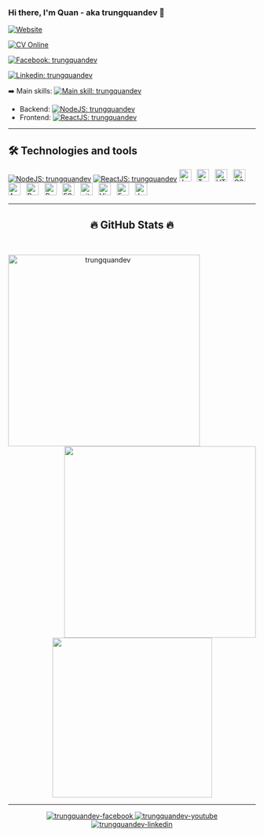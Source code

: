 ### Hi there, I'm Quan - aka trungquandev 👋

<!-- <a href="https://trungquandev.com" target="_blank">
  <img src="svg/trungquandev.svg" width="1200" height="750" alt="Click to see the source" />
</a> -->

[![Website](https://img.shields.io/website?down_message=Offline&label=trungquandev.com&style=flat-square&logo=google-chrome&logoColor=white&up_message=Online&url=https%3A%2F%2Ftrungquandev.com)](https://trungquandev.com)

[![CV Online](https://img.shields.io/website?&label=cv.trungquandev.com&style=flat-square&logo=ghostery&logoColor=white&up_message=Online&url=https%3A%2F%2Fcv.trungquandev.com)](https://cv.trungquandev.com)

[![Facebook: trungquandev](https://img.shields.io/website?&label=Facebook&style=flat-square&logo=facebook&logoColor=white&up_message=Online&url=https%3A%2F%2Ffacebook.com/trungquandev)](https://www.facebook.com/trungquandev/)

[![Linkedin: trungquandev](https://img.shields.io/badge/I'm%20not%20seeking%20to%20change%20jobs-blue?label=Linkedin&style=flat-square&logo=Linkedin&logoColor=white)](https://www.linkedin.com/in/trungquandev/)

:arrow_right: Main skills: [![Main skill: trungquandev](https://img.shields.io/badge/Javascript-f7df1e?style=flat-square&logo=javascript&logoColor=black)](https://github.com/trungquandev)

* Backend: [![NodeJS: trungquandev](https://img.shields.io/badge/Node.js-339933?style=flat-square&logo=node.js&logoColor=white)](https://github.com/trungquandev)
* Frontend: [![ReactJS: trungquandev](https://img.shields.io/badge/ReactJS-61dafb?style=flat-square&logo=react&logoColor=black)](https://github.com/trungquandev)

<hr>

## 🛠  Technologies and tools

[![NodeJS: trungquandev](https://img.shields.io/badge/JavaScript-282C34?logo=javascript&logoColor=F7DF1E)](https://github.com/trungquandev)
[![ReactJS: trungquandev](https://img.shields.io/badge/TypeScript-282C34?logo=typescript&logoColor=3178C6)](https://github.com/trungquandev)
<span><img src="https://img.shields.io/badge/JavaScript-282C34?logo=javascript&logoColor=F7DF1E" alt="JavaScript logo" title="JavaScript" height="25" /></span>
&nbsp;
<span><img src="https://img.shields.io/badge/TypeScript-282C34?logo=typescript&logoColor=3178C6" alt="TypeScript logo" title="TypeScript" height="25" /></span>
&nbsp;
<span><img src="https://img.shields.io/badge/HTML5-282C34?logo=html5&logoColor=E34F26" alt="HTML5 logo" title="HTML5" height="25" /></span>
&nbsp;
<span><img src="https://img.shields.io/badge/CSS3-282C34?logo=css3&logoColor=1572B6" alt="CSS3 logo" title="CSS3" height="25" /></span>
&nbsp;
<span><img src="https://img.shields.io/badge/Android-282C34?logo=android&logoColor=3DDC84" alt="Android logo" title="Android" height="25" /></span>
&nbsp;
<span><img src="https://img.shields.io/badge/React Native-282C34?logo=react&logoColor=61DAFB" alt="React Native logo" title="React Native" height="25" /></span>
&nbsp;
<span><img src="https://img.shields.io/badge/Redux-282C34?logo=redux&logoColor=764ABC" alt="Redux logo" title="Redux" height="25" /></span>
&nbsp;
<span><img src="https://img.shields.io/badge/ESLint-282C34?logo=eslint&logoColor=4B32C3" alt="ESLint logo" title="ESLint" height="25" /></span>
&nbsp;
<span><img src="https://img.shields.io/badge/git-282C34?logo=git&logoColor=F05032" alt="git logo" title="git" height="25" /></span>
&nbsp;
<span><img src="https://img.shields.io/badge/VS%20Code-282C34?logo=visual-studio-code&logoColor=007ACC" alt="Visual Studio Code logo" title="Visual Studio Code" height="25" /></span>
&nbsp;
<span><img src="https://img.shields.io/badge/Fastlane-282C34?logo=fastlane&logoColor=00F200" alt="Fastlane logo" title="Fastlane" height="25" /></span>
&nbsp;
<span><img src="https://img.shields.io/badge/Jest-282C34?logo=jest&logoColor=C21325" alt="Jest logo" title="Jest" height="25" /></span>

<hr>

<h2 align="center">🔥 GitHub Stats 🔥</h2>
<!-- https://github.com/anuraghazra/github-readme-stats -->
<br>
<p align=center>
  <div align=center>
    <a href="#" title="Go to Source">
      <img align="left" width=390 src="https://github-readme-streak-stats.herokuapp.com/?user=trungquandev&theme=react&border=61dafb&hide_border=true" alt="trungquandev" />
    </a>
    <a href="#" title="Go to Source">
      <img align="right" width=390 src="https://github-readme-stats.vercel.app/api?username=trungquandev&show_icons=true&theme=react&border_color=61dafb&hide_border=true" />
    </a>
  </div>
  <br><br><br><br><br><br><br><br><br>
  <div align=center>
    <a href="#">
      <img width=325 align="center" src="https://github-readme-stats.vercel.app/api/top-langs/?username=trungquandev&hide=c%23,powershell,Mathematica,Ruby,Objective-C,Objective-C%2b%2b,Cuda&title_color=61dafb&text_color=ffffff&icon_color=61dafb&bg_color=20232a&langs_count=8&layout=compact&border_color=61dafb&hide_border=true" />
    </a>
  </div>
  <!-- <br> -->
  <!-- <img src="https://activity-graph.herokuapp.com/graph?username=trungquandev&theme=react-dark&bg_color=20232a&hide_border=true" width="100%"/> -->
</p>

<hr>

<div align="center">
  <a href="https://facebook.com/trungquandev" target="blank">
    <img src="https://img.icons8.com/bubbles/100/000000/facebook-new.png" alt="trungquandev-facebook" />
  </a>
  <a href="https://www.youtube.com/c/TrungquandevOfficial" target="blank">
    <img src="https://img.icons8.com/bubbles/100/000000/youtube-squared.png" alt="trungquandev-youtube" />
  </a>
  <a href="https://www.linkedin.com/in/trungquandev" target="blank">
    <img src="https://img.icons8.com/bubbles/100/000000/linkedin.png" alt="trungquandev-linkedin" />
  </a>
</div>

